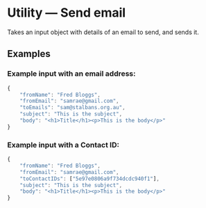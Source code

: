 # Utility — Send email

Takes an input object with details of an email to send, and sends it.

## Examples
### Example input with an email address:

```javascript
{
    "fromName": "Fred Bloggs",
    "fromEmail": "samrae@gmail.com",
    "toEmails": "sam@stalbans.org.au",
    "subject": "This is the subject",
    "body": "<h1>Title</h1><p>This is the body</p>"
}
```


### Example input with a Contact ID:
```javascript
{
    "fromName": "Fred Bloggs",
    "fromEmail": "samrae@gmail.com",
    "toContactIDs": ["5e97e0806a9f734dcdc940f1"],
    "subject": "This is the subject",
    "body": "<h1>Title</h1><p>This is the body</p>"
}
```
